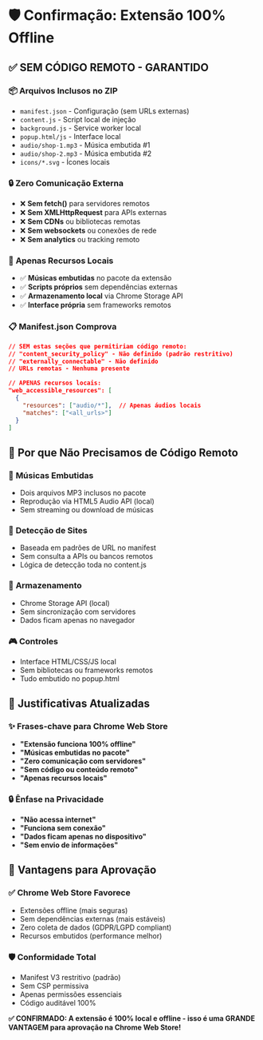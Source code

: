 # 🛡️ Confirmação: Extensão 100% Offline

## ✅ **SEM CÓDIGO REMOTO - GARANTIDO**

### 📦 **Arquivos Inclusos no ZIP**
- `manifest.json` - Configuração (sem URLs externas)
- `content.js` - Script local de injeção
- `background.js` - Service worker local
- `popup.html/js` - Interface local
- `audio/shop-1.mp3` - Música embutida #1
- `audio/shop-2.mp3` - Música embutida #2
- `icons/*.svg` - Ícones locais

### 🔒 **Zero Comunicação Externa**
- ❌ **Sem fetch()** para servidores remotos
- ❌ **Sem XMLHttpRequest** para APIs externas
- ❌ **Sem CDNs** ou bibliotecas remotas
- ❌ **Sem websockets** ou conexões de rede
- ❌ **Sem analytics** ou tracking remoto

### 💾 **Apenas Recursos Locais**
- ✅ **Músicas embutidas** no pacote da extensão
- ✅ **Scripts próprios** sem dependências externas
- ✅ **Armazenamento local** via Chrome Storage API
- ✅ **Interface própria** sem frameworks remotos

### 📋 **Manifest.json Comprova**
```json
// SEM estas seções que permitiriam código remoto:
// "content_security_policy" - Não definido (padrão restritivo)
// "externally_connectable" - Não definido
// URLs remotas - Nenhuma presente

// APENAS recursos locais:
"web_accessible_resources": [
  {
    "resources": ["audio/*"],  // Apenas áudios locais
    "matches": ["<all_urls>"]
  }
]
```

## 🎯 **Por que Não Precisamos de Código Remoto**

### 🎵 **Músicas Embutidas**
- Dois arquivos MP3 inclusos no pacote
- Reprodução via HTML5 Audio API (local)
- Sem streaming ou download de músicas

### 🛒 **Detecção de Sites**
- Baseada em padrões de URL no manifest
- Sem consulta a APIs ou bancos remotos
- Lógica de detecção toda no content.js

### 💾 **Armazenamento**
- Chrome Storage API (local)
- Sem sincronização com servidores
- Dados ficam apenas no navegador

### 🎮 **Controles**
- Interface HTML/CSS/JS local
- Sem bibliotecas ou frameworks remotos
- Tudo embutido no popup.html

## 📝 **Justificativas Atualizadas**

### ✨ **Frases-chave para Chrome Web Store**
- **"Extensão funciona 100% offline"**
- **"Músicas embutidas no pacote"**
- **"Zero comunicação com servidores"**
- **"Sem código ou conteúdo remoto"**
- **"Apenas recursos locais"**

### 🔒 **Ênfase na Privacidade**
- **"Não acessa internet"**
- **"Funciona sem conexão"**
- **"Dados ficam apenas no dispositivo"**
- **"Sem envio de informações"**

## 🚀 **Vantagens para Aprovação**

### ✅ **Chrome Web Store Favorece**
- Extensões offline (mais seguras)
- Sem dependências externas (mais estáveis)
- Zero coleta de dados (GDPR/LGPD compliant)
- Recursos embutidos (performance melhor)

### 🛡️ **Conformidade Total**
- Manifest V3 restritivo (padrão)
- Sem CSP permissiva
- Apenas permissões essenciais
- Código auditável 100%

**✅ CONFIRMADO: A extensão é 100% local e offline - isso é uma GRANDE VANTAGEM para aprovação na Chrome Web Store!**